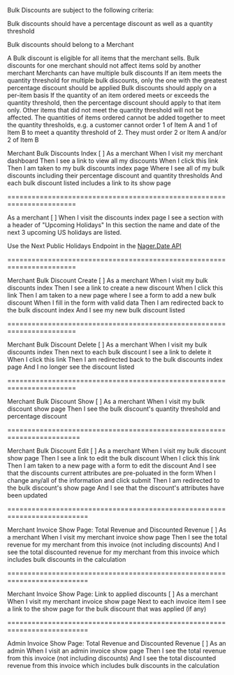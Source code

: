 Bulk Discounts are subject to the following criteria:

Bulk discounts should have a percentage discount as well as a quantity threshold

Bulk discounts should belong to a Merchant

A Bulk discount is eligible for all items that the merchant sells. Bulk discounts for one merchant should not affect items sold by another merchant
Merchants can have multiple bulk discounts
If an item meets the quantity threshold for multiple bulk discounts, only the one with the greatest percentage discount should be applied
Bulk discounts should apply on a per-item basis
If the quantity of an item ordered meets or exceeds the quantity threshold, then the percentage discount should apply to that item only. Other items that did not meet the quantity threshold will not be affected.
The quantities of items ordered cannot be added together to meet the quantity thresholds, e.g. a customer cannot order 1 of Item A and 1 of Item B to meet a quantity threshold of 2. They must order 2 or Item A and/or 2 of Item B


Merchant Bulk Discounts Index
[ ]
As a merchant
When I visit my merchant dashboard
Then I see a link to view all my discounts
When I click this link
Then I am taken to my bulk discounts index page
Where I see all of my bulk discounts including their
percentage discount and quantity thresholds
And each bulk discount listed includes a link to its show page

=======================================================================

As a merchant
[ ]
When I visit the discounts index page
I see a section with a header of "Upcoming Holidays"
In this section the name and date of the next 3 upcoming US holidays are listed.

Use the Next Public Holidays Endpoint in the [Nager.Date API](https://date.nager.at/swagger/index.html)

=======================================================================

Merchant Bulk Discount Create
[ ]
As a merchant
When I visit my bulk discounts index
Then I see a link to create a new discount
When I click this link
Then I am taken to a new page where I see a form to add a new bulk discount
When I fill in the form with valid data
Then I am redirected back to the bulk discount index
And I see my new bulk discount listed

=======================================================================

Merchant Bulk Discount Delete
[ ]
As a merchant
When I visit my bulk discounts index
Then next to each bulk discount I see a link to delete it
When I click this link
Then I am redirected back to the bulk discounts index page
And I no longer see the discount listed

=======================================================================

Merchant Bulk Discount Show
[ ]
As a merchant
When I visit my bulk discount show page
Then I see the bulk discount's quantity threshold and percentage discount

========================================================================

Merchant Bulk Discount Edit
[ ]
As a merchant
When I visit my bulk discount show page
Then I see a link to edit the bulk discount
When I click this link
Then I am taken to a new page with a form to edit the discount
And I see that the discounts current attributes are pre-poluated in the form
When I change any/all of the information and click submit
Then I am redirected to the bulk discount's show page
And I see that the discount's attributes have been updated

==========================================================================

Merchant Invoice Show Page: Total Revenue and Discounted Revenue
[ ]
As a merchant
When I visit my merchant invoice show page
Then I see the total revenue for my merchant from this invoice (not including discounts)
And I see the total discounted revenue for my merchant from this invoice which includes bulk discounts in the calculation

==========================================================================

Merchant Invoice Show Page: Link to applied discounts
[ ]
As a merchant
When I visit my merchant invoice show page
Next to each invoice item I see a link to the show page for the bulk discount that was applied (if any)

==========================================================================

Admin Invoice Show Page: Total Revenue and Discounted Revenue
[ ]
As an admin
When I visit an admin invoice show page
Then I see the total revenue from this invoice (not including discounts)
And I see the total discounted revenue from this invoice which includes bulk discounts in the calculation
